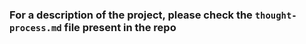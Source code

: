 ### For a description of the project, please check the ```thought-process.md``` file present in the repo